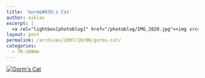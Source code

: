 ```yaml
---
title: 'Gorm&#039;s Cat'
author: niklas
excerpt: |
  <a rel="lightbox[photoblog]" href="/photoblog/IMG_2020.jpg"><img src="/photoblog/IMG_2020.thumb.jpg" alt="Gorm's Cat" title="Gorm's Cat"/></a><p>This is a cat that lives in Gorms Gade close to my girlfriend</p>
layout: post
permalink: /archives/2007/10/06/gorms-cat/
categories:
  - 70-200mm
---
```

<a rel="lightbox[photoblog]" href="/photoblog/IMG_2020.jpg"><img src="/photoblog/IMG_2020.sized.jpg" alt="Gorm's Cat" title="Gorm's Cat" /></a>
